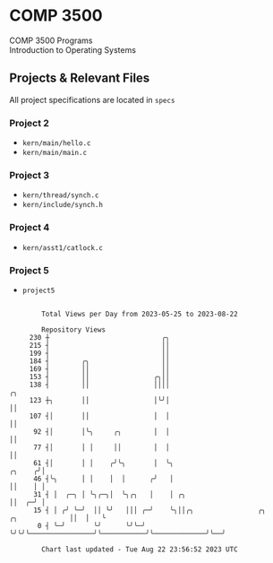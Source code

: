 # COMP 3500
COMP 3500 Programs  
Introduction to Operating Systems  
## Projects & Relevant Files
All project specifications are located in `specs`
### Project 2
- `kern/main/hello.c`
- `kern/main/main.c`
### Project 3
- `kern/thread/synch.c`
- `kern/include/synch.h`
### Project 4
- `kern/asst1/catlock.c`
### Project 5
- `project5`

```

        Total Views per Day from 2023-05-25 to 2023-08-22

        Repository Views
     230 ┼                            ╭╮
     215 ┤                            ││
     199 ┤                            ││
     184 ┤        ╭╮                  ││
     169 ┤        ││                  ││
     153 ┤        ││                ╭╮││
     138 ┤        ││                ││││                                                         ╭╮
     123 ┼╮       ││                │╰╯│                                                         ││
     107 ┤│       ││                │  │                                                         ││
      92 ┤│       │╰╮     ╭╮        │  │                                                         ││
      77 ┤│       │ │     ││        │  │                                                         ││
      61 ┤│       │ │    ╭╯╰╮       │  ╰╮                                                 ╭╮    ╭╯│
      46 ┤╰╮      │ │    │  │      ╭╯   │                                                 ││    │ │
      31 ┤ │  ╭─╮ │ ╰╮╭─╮│  ╰╮╭╮   │    │ ╭╮                                              ││  ╭─╯ │
      15 ┤ │ ╭╯ ╰─╯  ││ ╰╯   │││ ╭─╯    ╰╮││╭╮                ╭╮           ╭╮             ││  │   ╰
       0 ┤ ╰─╯       ╰╯      ╰╯╰─╯       ╰╯╰╯╰────────────────╯╰───────────╯╰─────────────╯╰──╯

        Chart last updated - Tue Aug 22 23:56:52 2023 UTC
        
```
